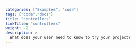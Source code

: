 ```yaml
---
categories: ["Examples", "code"]
tags: ["code","docs"]
title: "controllers"
linkTitle: "controllers"
weight: -2
description: >
  What does your user need to know to try your project?
---
```


